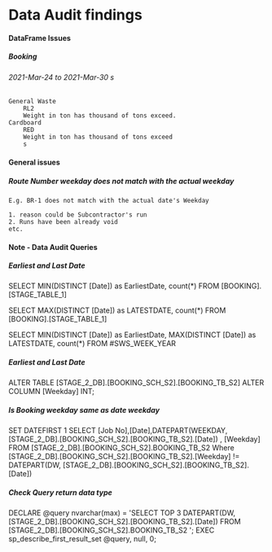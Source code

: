 # Data Audit findings

#### DataFrame Issues  

##### Booking

###### 2021-Mar-24 to 2021-Mar-30 s
    General Waste
        RL2  
        Weight in ton has thousand of tons exceed. 
    Cardboard
        RED
        Weight in ton has thousand of tons exceed
        s
#### General issues

##### Route Number weekday does not match with the actual weekday

    E.g. BR-1 does not match with the actual date's Weekday

    1. reason could be Subcontractor's run 
    2. Runs have been already void 
    etc.


#### Note - Data Audit Queries

##### Earliest and Last Date
SELECT MIN(DISTINCT [Date]) as EarliestDate, count(*)
FROM [BOOKING].[STAGE_TABLE_1]

SELECT MAX(DISTINCT [Date]) as LATESTDATE, count(*)
FROM [BOOKING].[STAGE_TABLE_1]


SELECT MIN(DISTINCT [Date]) as EarliestDate,
MAX(DISTINCT [Date]) as LATESTDATE, count(*)
FROM #SWS_WEEK_YEAR


##### Earliest and Last Date
ALTER TABLE [STAGE_2_DB].[BOOKING_SCH_S2].[BOOKING_TB_S2]
ALTER COLUMN [Weekday] INT;


##### Is Booking weekday same as date weekday

SET DATEFIRST 1
SELECT [Job No],[Date],DATEPART(WEEKDAY, [STAGE_2_DB].[BOOKING_SCH_S2].[BOOKING_TB_S2].[Date]) , [Weekday]
FROM [STAGE_2_DB].[BOOKING_SCH_S2].BOOKING_TB_S2 
Where [STAGE_2_DB].[BOOKING_SCH_S2].[BOOKING_TB_S2].[Weekday] != DATEPART(DW, [STAGE_2_DB].[BOOKING_SCH_S2].[BOOKING_TB_S2].[Date])  


##### Check Query return data type  

DECLARE @query nvarchar(max) = 'SELECT TOP 3 DATEPART(DW, [STAGE_2_DB].[BOOKING_SCH_S2].[BOOKING_TB_S2].[Date]) 
FROM [STAGE_2_DB].[BOOKING_SCH_S2].BOOKING_TB_S2 ';
EXEC sp_describe_first_result_set @query, null, 0;  

